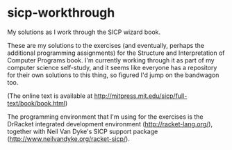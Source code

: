 sicp-workthrough
================

My solutions as I work through the SICP wizard book.

These are my solutions to the exercises (and eventually, perhaps the additional programming assignments) for the Structure and Interpretation of Computer Programs book. I'm currently working through it as part of my computer science self-study, and it seems like everyone has a repository for their own solutions to this thing, so figured I'd jump on the bandwagon too.

(The online text is available at http://mitpress.mit.edu/sicp/full-text/book/book.html)

The programming environment that I'm using for the exercises is the DrRacket integrated development environment (http://racket-lang.org/), together with Neil Van Dyke's SICP support package (http://www.neilvandyke.org/racket-sicp/). 
